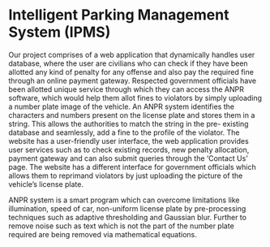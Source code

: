 # Intelligent Parking Management System (IPMS)

Our project comprises of a web application that dynamically handles user database, where the user are civilians who can check if they have been allotted any kind of penalty for any offense and also pay the required fine through an online payment gateway. Respected government officials have been allotted unique service through which they can access the ANPR software, which would help them allot fines to violators by simply uploading a number plate image of the vehicle. An ANPR system identifies the characters and numbers present on the license plate and stores them in a string. This allows the authorities to match the string in the pre- existing database and seamlessly, add a fine to the profile of the violator. The website has a user-friendly user interface, the web application provides user services such as to check existing records, new penalty allocation, payment gateway and can also submit queries through the ‘Contact Us’ page. The website has a different interface for government officials which allows them to reprimand violators by just uploading the picture of the vehicle’s license plate. 

ANPR system is a smart program which can overcome limitations like illumination, speed of car, non-uniform license plate by pre-processing techniques such as adaptive thresholding and Gaussian blur. Further to remove noise such as text which is not the part of the number plate required are being removed via mathematical equations.


